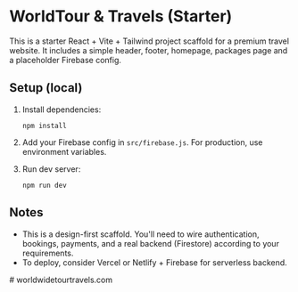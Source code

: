 # WorldTour & Travels (Starter)

This is a starter React + Vite + Tailwind project scaffold for a premium travel website.
It includes a simple header, footer, homepage, packages page and a placeholder Firebase config.

## Setup (local)

1. Install dependencies:
   ```
   npm install
   ```

2. Add your Firebase config in `src/firebase.js`. For production, use environment variables.

3. Run dev server:
   ```
   npm run dev
   ```

## Notes
- This is a design-first scaffold. You'll need to wire authentication, bookings, payments, and a real backend (Firestore) according to your requirements.
- To deploy, consider Vercel or Netlify + Firebase for serverless backend.

#   w o r l d w i d e t o u r t r a v e l s . c o m  
 